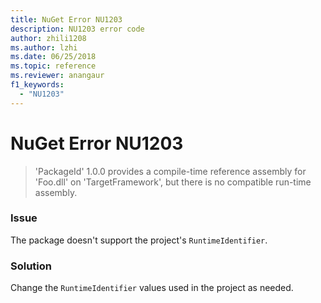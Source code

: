 ```yaml
---
title: NuGet Error NU1203
description: NU1203 error code
author: zhili1208
ms.author: lzhi
ms.date: 06/25/2018
ms.topic: reference
ms.reviewer: anangaur
f1_keywords: 
  - "NU1203"
---
```


# NuGet Error NU1203

> 'PackageId' 1.0.0 provides a compile-time reference assembly for 'Foo.dll' on 'TargetFramework', but there is no compatible run-time assembly.

### Issue
The package doesn't support the project's `RuntimeIdentifier`. 

### Solution
Change the `RuntimeIdentifier` values used in the project as needed.